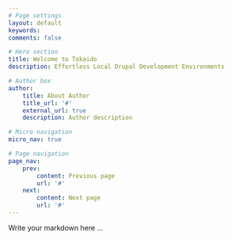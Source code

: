 ```yaml
---
# Page settings
layout: default
keywords:
comments: false

# Hero section
title: Welcome to Tokaido
description: Effortless Local Drupal Development Environments

# Author box
author:
    title: About Author
    title_url: '#'
    external_url: true
    description: Author description

# Micro navigation
micro_nav: true

# Page navigation
page_nav:
    prev:
        content: Previous page
        url: '#'
    next:
        content: Next page
        url: '#'
---
```


Write your markdown here ...
